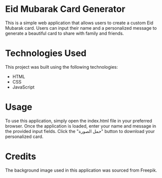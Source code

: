 # Eid Mubarak Card Generator
This is a simple web application that allows users to create a custom Eid Mubarak card. Users can input their name and a personalized message to generate a beautiful card to share with family and friends.

# Technologies Used
This project was built using the following technologies:

- HTML
- CSS
- JavaScript

# Usage
To use this application, simply open the index.html file in your preferred browser. Once the application is loaded, enter your name and message in the provided input fields. Click the "حمل الصورة" button to download your personalized card.


# Credits
The background image used in this application was sourced from Freepik.
